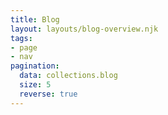 ```yaml
---
title: Blog
layout: layouts/blog-overview.njk
tags:
- page
- nav
pagination:
  data: collections.blog
  size: 5
  reverse: true
---
```


